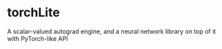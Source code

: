 # torchLite
A scalar-valued autograd engine, and a neural network library on top of it with PyTorch-like API
